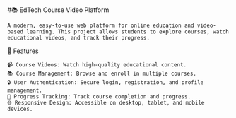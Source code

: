 #📚 EdTech Course Video Platform

    A modern, easy-to-use web platform for online education and video-based learning. This project allows students to explore courses, watch educational videos, and track their progress.

🚀 Features

    📹 Course Videos: Watch high-quality educational content.
    📚 Course Management: Browse and enroll in multiple courses.
    🔒 User Authentication: Secure login, registration, and profile management.
    📝 Progress Tracking: Track course completion and progress.
    🌐 Responsive Design: Accessible on desktop, tablet, and mobile devices.

